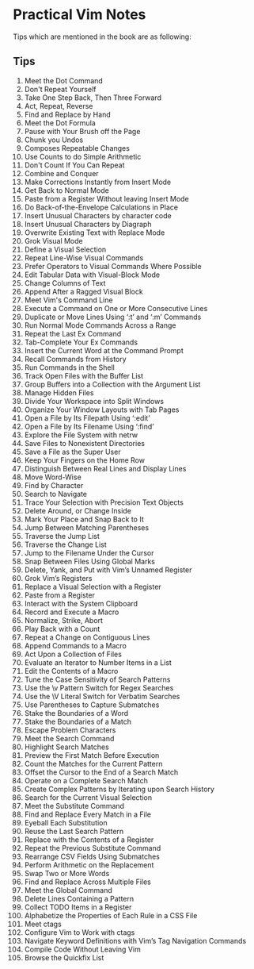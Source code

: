 # Practical Vim Notes

Tips which are mentioned in the book are as following:

## Tips

1. Meet the Dot Command
2. Don't Repeat Yourself
3. Take One Step Back, Then Three Forward
4. Act, Repeat, Reverse
5. Find and Replace by Hand
6. Meet the Dot Formula
7. Pause with Your Brush off the Page
8. Chunk you Undos
9. Composes Repeatable Changes
10. Use Counts to do Simple Arithmetic
11. Don't Count If You Can Repeat
12. Combine and Conquer
13. Make Corrections Instantly from Insert Mode
14. Get Back to Normal Mode
15. Paste from a Register Without leaving Insert Mode
16. Do Back-of-the-Envelope Calculations in Place
17. Insert Unusual Characters by character code
18. Insert Unusual Characters by Diagraph
19. Overwrite Existing Text with Replace Mode
20. Grok Visual Mode
21. Define a Visual Selection
22. Repeat Line-Wise Visual Commands
23. Prefer Operators to Visual Commands Where Possible
24. Edit Tabular Data with Visual-Block Mode
25. Change Columns of Text
26. Append After a Ragged Visual Block
27. Meet Vim's Command Line
28. Execute a Command on One or More Consecutive Lines
29. Duplicate or Move Lines Using ‘:t’ and ‘:m’ Commands
30. Run Normal Mode Commands Across a Range
31. Repeat the Last Ex Command
32. Tab-Complete Your Ex Commands
33. Insert the Current Word at the Command Prompt
34. Recall Commands from History
35. Run Commands in the Shell
36. Track Open Files with the Buffer List
37. Group Buffers into a Collection with the Argument List
38. Manage Hidden Files
39. Divide Your Workspace into Split Windows
40. Organize Your Window Layouts with Tab Pages
41. Open a File by Its Filepath Using ‘:edit’
42. Open a File by Its Filename Using ‘:find’
43. Explore the File System with netrw
44. Save Files to Nonexistent Directories
45. Save a File as the Super User
46. Keep Your Fingers on the Home Row
47. Distinguish Between Real Lines and Display Lines
48. Move Word-Wise
49. Find by Character
50. Search to Navigate
51. Trace Your Selection with Precision Text Objects
52. Delete Around, or Change Inside
53. Mark Your Place and Snap Back to It
54. Jump Between Matching Parentheses
55. Traverse the Jump List
56. Traverse the Change List
57. Jump to the Filename Under the Cursor
58. Snap Between Files Using Global Marks
59. Delete, Yank, and Put with Vim’s Unnamed Register
60. Grok Vim’s Registers
61. Replace a Visual Selection with a Register
62. Paste from a Register
63. Interact with the System Clipboard
64. Record and Execute a Macro
65. Normalize, Strike, Abort
66. Play Back with a Count
67. Repeat a Change on Contiguous Lines
68. Append Commands to a Macro
69. Act Upon a Collection of Files
70. Evaluate an Iterator to Number Items in a List
71. Edit the Contents of a Macro
72. Tune the Case Sensitivity of Search Patterns
73. Use the \v Pattern Switch for Regex Searches
74. Use the \V Literal Switch for Verbatim Searches
75. Use Parentheses to Capture Submatches
76. Stake the Boundaries of a Word
77. Stake the Boundaries of a Match
78. Escape Problem Characters
79. Meet the Search Command
80. Highlight Search Matches
81. Preview the First Match Before Execution
82. Count the Matches for the Current Pattern
83. Offset the Cursor to the End of a Search Match
84. Operate on a Complete Search Match
85. Create Complex Patterns by Iterating upon Search History
86. Search for the Current Visual Selection
87. Meet the Substitute Command
88. Find and Replace Every Match in a File
89. Eyeball Each Substitution
90. Reuse the Last Search Pattern
91. Replace with the Contents of a Register
92. Repeat the Previous Substitute Command
93. Rearrange CSV Fields Using Submatches
94. Perform Arithmetic on the Replacement
95. Swap Two or More Words
96. Find and Replace Across Multiple Files
97. Meet the Global Command
98. Delete Lines Containing a Pattern
99. Collect TODO Items in a Register
100. Alphabetize the Properties of Each Rule in a CSS File
101. Meet ctags
102. Configure Vim to Work with ctags
103. Navigate Keyword Definitions with Vim’s Tag Navigation
     Commands
104. Compile Code Without Leaving Vim
105. Browse the Quickfix List

